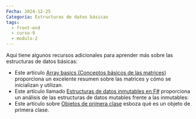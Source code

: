 ```yaml
---
Fecha: 2024-12-25
Categoría: Estructuras de datos básicas
tags:
  - front-end
  - curso-9
  - modulo-2
---
```

Aquí tiene algunos recursos adicionales para aprender más sobre las estructuras de datos básicas:

- Este artículo [Array basics (Conceptos básicos de las matrices)](https://www.cs.fsu.edu/~myers/c++/notes/arrays.html)  proporciona un excelente resumen sobre las matrices y cómo se inicializan y utilizan.
- Este artículo llamado [Estructuras de datos inmutables en F#](https://www.compositional-it.com/news-blog/immutable-data-structures-in-f/) proporciona un análisis de las estructuras de datos mutables frente a las inmutables:
- Este artículo sobre [Objetos de primera clase](https://isaaccomputerscience.org/concepts/prog_func_first_class_objects?examBoard=all&stage=all) esboza qué es un objeto de primera clase.